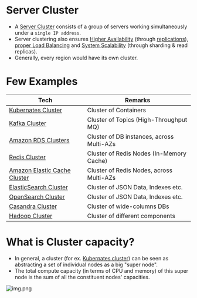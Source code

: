 # Server Cluster
- A [Server Cluster](https://www.racksolutions.com/news/blog/server-cluster-how-it-works/) consists of a group of servers working simultaneously under a `single IP address`.
- Server clustering also ensures [Higher Availability](../Reliability/HighAvailability.md) (through [replications](../../3_DatabaseServices/Glossaries/Consistency&Replication/Replication.md)), [proper Load Balancing](LoadBalancer.md) and [System Scalability](../../3_DatabaseServices/Glossaries/ScalabilityDB.md) (through sharding & read replicas).
- Generally, every region would have its own cluster.

# Few Examples

| Tech                                                                                                          | Remarks                                   |
|---------------------------------------------------------------------------------------------------------------|-------------------------------------------|
| [Kubernates Cluster](../../9_ContainerOrchestrationServices/Kubernates.md)                                    | Cluster of Containers                     |
| [Kafka Cluster](../../5_MessageBrokers/Kafka/Readme.md)                                                       | Cluster of Topics (High-Throughput MQ)    |                     
| [Amazon RDS Clusters](../../2_AWSServices/6_DatabaseServices/AmazonRDS/MultiAZDeployment.md)             | Cluster of DB instances, across Multi-AZs |
| [Redis Cluster](../../3_DatabaseServices/In-Memory-DB/Redis/RedisCluster.md)                             | Cluster of Redis Nodes (In-Memory Cache)  |
| [Amazon Elastic Cache Cluster](../../2_AWSServices/6_DatabaseServices/AmazonElasticCache/ClusterMode.md) | Cluster of Redis Nodes, across Multi-AZs  |
| [ElasticSearch Cluster](../../3_DatabaseServices/Search-Databases/ElasticSearch/ElasticSearchCluster.md)      | Cluster of JSON Data, Indexes etc.        |
| [OpenSearch Cluster](../../2_AWSServices/6_DatabaseServices/AmazonOpenSearch.md)                         | Cluster of JSON Data, Indexes etc.        |
| [Casandra Cluster](../../3_DatabaseServices/NoSQL-Databases/WideColumnDB/ApacheCasandra.md)                              | Cluster of wide-columns DBs               |
| [Hadoop Cluster](../../6_BigDataServices/ETLServices/BatchProcessing/ApacheHadoop)                                      | Cluster of different components           |

# What is Cluster capacity?
- In general, a cluster (for ex. [Kubernates cluster](../../9_ContainerOrchestrationServices/Kubernates.md)) can be seen as abstracting a set of individual nodes as a big "super node".
- The total compute capacity (in terms of CPU and memory) of this super node is the sum of all the constituent nodes' capacities.

![img.png](../assets/server_cluster_img.png)